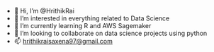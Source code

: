- 👋 Hi, I’m @HrithikRai
- 👀 I’m interested in everything related to Data Science
- 🌱 I’m currently learning R and AWS Sagemaker
- 💞️ I’m looking to collaborate on data science projects using python 
- 📫 hrithikraisaxena97@gmail.com

<!---
HrithikRai/HrithikRai is a ✨ special ✨ repository because its `README.md` (this file) appears on your GitHub profile.
You can click the Preview link to take a look at your changes.
--->
